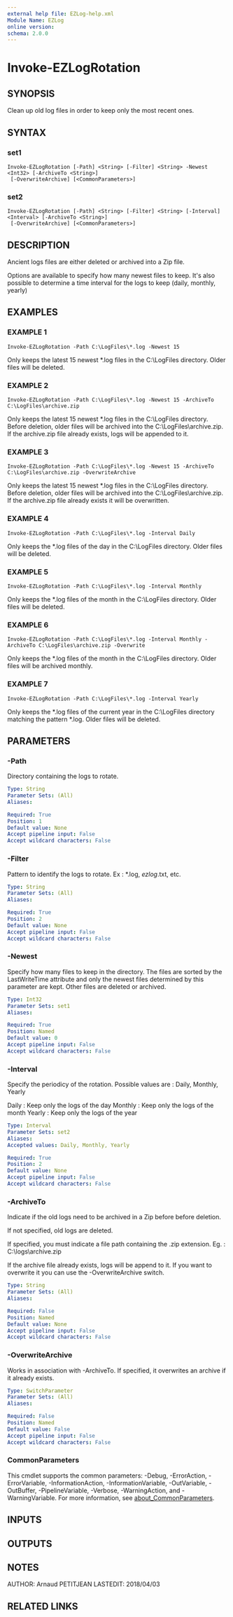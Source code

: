```yaml
---
external help file: EZLog-help.xml
Module Name: EZLog
online version:
schema: 2.0.0
---
```


# Invoke-EZLogRotation

## SYNOPSIS
Clean up old log files in order to keep only the most recent ones.

## SYNTAX

### set1
```
Invoke-EZLogRotation [-Path] <String> [-Filter] <String> -Newest <Int32> [-ArchiveTo <String>]
 [-OverwriteArchive] [<CommonParameters>]
```

### set2
```
Invoke-EZLogRotation [-Path] <String> [-Filter] <String> [-Interval] <Interval> [-ArchiveTo <String>]
 [-OverwriteArchive] [<CommonParameters>]
```

## DESCRIPTION
Ancient logs files are either deleted or archived into a Zip file.

Options are available to specify how many newest files to keep. 
It's also possible to determine a time interval for the logs to keep (daily, monthly, yearly)

## EXAMPLES

### EXAMPLE 1
```
Invoke-EZLogRotation -Path C:\LogFiles\*.log -Newest 15
```

Only keeps the latest 15 newest *.log files in the C:\LogFiles directory.
Older files will be deleted.

### EXAMPLE 2
```
Invoke-EZLogRotation -Path C:\LogFiles\*.log -Newest 15 -ArchiveTo C:\LogFiles\archive.zip
```

Only keeps the latest 15 newest *.log files in the C:\LogFiles directory.
Before deletion, older files 
will be archived into the C:\LogFiles\archive.zip.
If the archive.zip file already exists, logs will be appended to it.

### EXAMPLE 3
```
Invoke-EZLogRotation -Path C:\LogFiles\*.log -Newest 15 -ArchiveTo C:\LogFiles\archive.zip -OverwriteArchive
```

Only keeps the latest 15 newest *.log files in the C:\LogFiles directory.
Before deletion, older files 
will be archived into the C:\LogFiles\archive.zip.
If the archive.zip file already exists it will be overwritten.

### EXAMPLE 4
```
Invoke-EZLogRotation -Path C:\LogFiles\*.log -Interval Daily
```

Only keeps the *.log files of the day in the C:\LogFiles directory.
Older files will be deleted.

### EXAMPLE 5
```
Invoke-EZLogRotation -Path C:\LogFiles\*.log -Interval Monthly
```

Only keeps the *.log files of the month in the C:\LogFiles directory.
Older files will be deleted.

### EXAMPLE 6
```
Invoke-EZLogRotation -Path C:\LogFiles\*.log -Interval Monthly -ArchiveTo C:\LogFiles\archive.zip -Overwrite
```

Only keeps the *.log files of the month in the C:\LogFiles directory.
Older files will be archived monthly.

### EXAMPLE 7
```
Invoke-EZLogRotation -Path C:\LogFiles\*.log -Interval Yearly
```

Only keeps the *.log files of the current year in the C:\LogFiles directory matching the pattern *.log.
Older files will be deleted.

## PARAMETERS

### -Path
Directory containing the logs to rotate.

```yaml
Type: String
Parameter Sets: (All)
Aliases:

Required: True
Position: 1
Default value: None
Accept pipeline input: False
Accept wildcard characters: False
```

### -Filter
Pattern to identify the logs to rotate.
Ex : *.log, *ezlog*.txt, etc.

```yaml
Type: String
Parameter Sets: (All)
Aliases:

Required: True
Position: 2
Default value: None
Accept pipeline input: False
Accept wildcard characters: False
```

### -Newest
Specify how many files to keep in the directory.
The files are sorted by the LastWriteTime attribute
and only the newest files determined by this parameter are kept.
Other files are deleted or archived.

```yaml
Type: Int32
Parameter Sets: set1
Aliases:

Required: True
Position: Named
Default value: 0
Accept pipeline input: False
Accept wildcard characters: False
```

### -Interval
Specify the periodicy of the rotation.
Possible values are : Daily, Monthly, Yearly

Daily   : Keep only the logs of the day
Monthly : Keep only the logs of the month
Yearly  : Keep only the logs of the year

```yaml
Type: Interval
Parameter Sets: set2
Aliases:
Accepted values: Daily, Monthly, Yearly

Required: True
Position: 2
Default value: None
Accept pipeline input: False
Accept wildcard characters: False
```

### -ArchiveTo
Indicate if the old logs need to be archived in a Zip before before deletion.

If not specified, old logs are deleted.

If specified, you must indicate a file path containing the .zip extension.
Eg.
: C:\logs\archive.zip

If the archive file already exists, logs will be append to it.
If you want to overwrite it you can use 
the -OverwriteArchive switch.

```yaml
Type: String
Parameter Sets: (All)
Aliases:

Required: False
Position: Named
Default value: None
Accept pipeline input: False
Accept wildcard characters: False
```

### -OverwriteArchive
Works in association with -ArchiveTo.
If specified, it overwrites an archive if it already exists.

```yaml
Type: SwitchParameter
Parameter Sets: (All)
Aliases:

Required: False
Position: Named
Default value: False
Accept pipeline input: False
Accept wildcard characters: False
```

### CommonParameters
This cmdlet supports the common parameters: -Debug, -ErrorAction, -ErrorVariable, -InformationAction, -InformationVariable, -OutVariable, -OutBuffer, -PipelineVariable, -Verbose, -WarningAction, and -WarningVariable. For more information, see [about_CommonParameters](http://go.microsoft.com/fwlink/?LinkID=113216).

## INPUTS

## OUTPUTS

## NOTES
AUTHOR: Arnaud PETITJEAN
LASTEDIT: 2018/04/03

## RELATED LINKS
